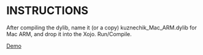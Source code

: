 # INSTRUCTIONS

After compiling the dylib, name it (or a copy) kuznechik_Mac_ARM.dylib for Mac ARM, and drop it into the Xojo. Run/Compile.

[Demo](Demo.png)